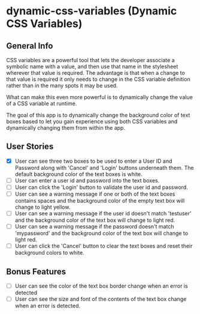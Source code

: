 # dynamic-css-variables (Dynamic CSS Variables)

## General Info

CSS variables are a powerful tool that lets the developer associate a symbolic name with a value, and then use that name in the stylesheet wherever that value is required. The advantage is that when a change to that value is required it only needs to change in the CSS variable definition rather than in the many spots it may be used.

What can make this even more powerful is to dynamically change the value of a CSS variable at runtime.

The goal of this app is to dynamically change the background color of text boxes based to let you gain experience using both CSS variables and dynamically changing them from within the app.

## User Stories

* [X] User can see three two boxes to be used to enter a User ID and Password along with 'Cancel' and 'Login' buttons underneath them. The default background color of the text boxes is white.
* [ ] User can enter a user id and password into the text boxes.
* [ ] User can click the 'Login' button to validate the user id and password.
* [ ] User can see a warning message if one or both of the text boxes contains spaces and the background color of the empty text box will change to light yellow.
* [ ] User can see a warning message if the user id doesn't match 'testuser' and the background color of the text box will change to light red.
* [ ] User can see a warning message if the password doesn't match 'mypassword' and the background color of the text box will change to light red.
* [ ] User can click the 'Cancel' button to clear the text boxes and reset their background colors to white.

## Bonus Features

* [ ] User can see the color of the text box border change when an error is detected
* [ ] User can see the size and font of the contents of the text box change when an error is detected.